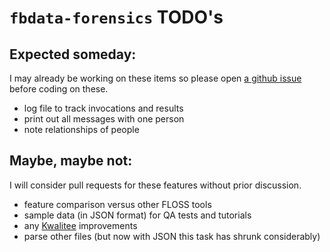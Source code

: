 # `fbdata-forensics` TODO's

## Expected someday:

I may already be working on these items so please open 
[a github issue](https://github.com/chicks-net/fbdata-forensics/issues)
before coding on these.

* log file to track invocations and results
* print out all messages with one person
* note relationships of people

## Maybe, maybe not:

I will consider pull requests for these features without prior discussion.

* feature comparison versus other FLOSS tools
* sample data (in JSON format) for QA tests and tutorials
* any [Kwalitee](https://qa.perl.org/phalanx/kwalitee.html) improvements
* parse other files (but now with JSON this task has shrunk considerably)
